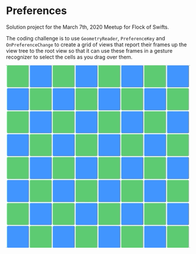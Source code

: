 # Preferences

Solution project for the March 7th, 2020 Meetup for Flock of Swifts.

The coding challenge is to use `GeometryReader`, `PreferenceKey` and `OnPreferenceChange` to create a grid of views that report their frames up the view tree to the root view so that it can use these frames in a gesture recognizer to select the cells as you drag over them.

![alt text](./example.gif "Example")

